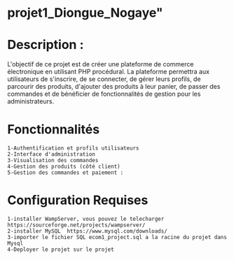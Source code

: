 # projet1_Diongue_Nogaye"

# Description :
L'objectif de ce projet est de créer une plateforme de commerce électronique en utilisant PHP
procédural. La plateforme permettra aux utilisateurs de s'inscrire, de se connecter, de gérer leurs
profils, de parcourir des produits, d'ajouter des produits à leur panier, de passer des commandes et de
bénéficier de fonctionnalités de gestion pour les administrateurs.

# Fonctionnalités
    1-Authentification et profils utilisateurs
    2-Interface d'administration 
    3-Visualisation des commandes 
    4-Gestion des produits (côté client)
    5-Gestion des commandes et paiement :

# Configuration Requises
    1-installer WampServer, vous pouvez le telecharger https://sourceforge.net/projects/wampserver/
    2-installer MySQL  https://www.mysql.com/downloads/
    3-importer le fichier SQL ecom1_project.sql a la racine du projet dans Mysql
    4-Deployer le projet sur le projet


